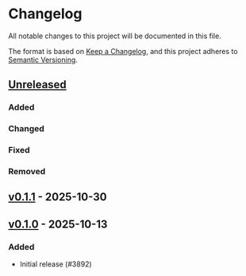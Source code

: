 # Changelog

All notable changes to this project will be documented in this file.

The format is based on [Keep a Changelog](https://keepachangelog.com/en/1.0.0/),
and this project adheres to [Semantic Versioning](https://semver.org/spec/v2.0.0.html).

## [Unreleased]

### Added


### Changed


### Fixed


### Removed


## [v0.1.1] - 2025-10-30

## [v0.1.0] - 2025-10-13

### Added

- Initial release (#3892)

[v0.1.0]: https://github.com/esp-rs/esp-hal/releases/tag/esp-phy-v0.1.0
[v0.1.1]: https://github.com/esp-rs/esp-hal/compare/esp-phy-v0.1.0...esp-phy-v0.1.1
[Unreleased]: https://github.com/esp-rs/esp-hal/compare/esp-phy-v0.1.1...HEAD
